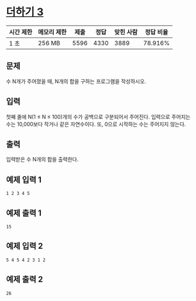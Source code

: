 # [더하기 3](https://www.acmicpc.net/problem/11023)

| 시간 제한 | 메모리 제한 | 제출 | 정답 | 맞힌 사람 | 정답 비율 |
| --- | --- | --- | --- | --- | --- |
| 1 초 | 256 MB | 5596 | 4330 | 3889 | 78.916% |

## 문제

수 N개가 주어졌을 때, N개의 합을 구하는 프로그램을 작성하시오.

## 입력

첫째 줄에 N(1 ≤ N ≤ 100)개의 수가 공백으로 구분되어서 주어진다. 입력으로 주어지는 수는 10,000보다 작거나 같은 자연수이다. 또, 0으로 시작하는 수는 주어지지 않는다.

## 출력

입력받은 수 N개의 합을 출력한다.

## 예제 입력 1

```
1 2 3 4 5

```

## 예제 출력 1

```
15

```

## 예제 입력 2

```
5 4 5 4 2 3 1 2

```

## 예제 출력 2

```
26
```
